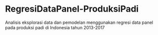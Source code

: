 # RegresiDataPanel-ProduksiPadi
Analisis eksplorasi data dan pemodelan menggunakan regresi data panel pada produksi padi di Indonesia tahun 2013-2017
